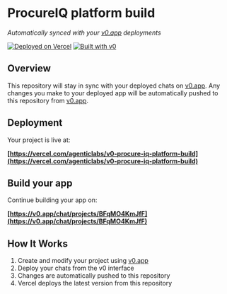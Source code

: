 # ProcureIQ platform build

*Automatically synced with your [v0.app](https://v0.app) deployments*

[![Deployed on Vercel](https://img.shields.io/badge/Deployed%20on-Vercel-black?style=for-the-badge&logo=vercel)](https://vercel.com/agenticlabs/v0-procure-iq-platform-build)
[![Built with v0](https://img.shields.io/badge/Built%20with-v0.app-black?style=for-the-badge)](https://v0.app/chat/projects/BFqMO4KmJfF)

## Overview

This repository will stay in sync with your deployed chats on [v0.app](https://v0.app).
Any changes you make to your deployed app will be automatically pushed to this repository from [v0.app](https://v0.app).

## Deployment

Your project is live at:

**[https://vercel.com/agenticlabs/v0-procure-iq-platform-build](https://vercel.com/agenticlabs/v0-procure-iq-platform-build)**

## Build your app

Continue building your app on:

**[https://v0.app/chat/projects/BFqMO4KmJfF](https://v0.app/chat/projects/BFqMO4KmJfF)**

## How It Works

1. Create and modify your project using [v0.app](https://v0.app)
2. Deploy your chats from the v0 interface
3. Changes are automatically pushed to this repository
4. Vercel deploys the latest version from this repository
